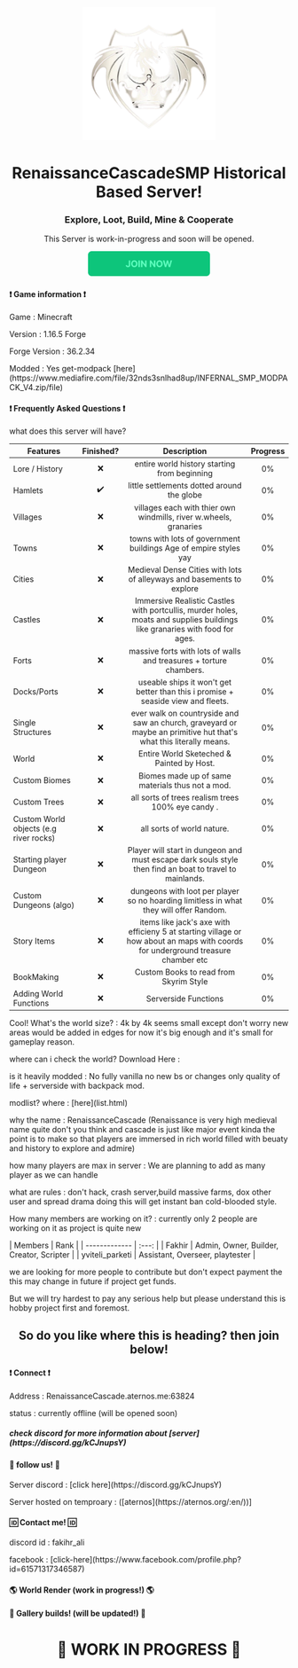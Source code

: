 <div align="center">
  <img src="images/RcSMP_logo.png" alt="Logo" width="240" />
</div>

<h1 align="center">RenaissanceCascadeSMP Historical Based Server!</h1>
<h3 align="center">Explore, Loot, Build, Mine & Cooperate</h3>
<p align="center">This Server is work-in-progress and soon will be opened.</p>

<div align="center" >
    <a href="https://discord.gg/kCJnupsY"><img src="intereact/btn.png" alt="Logo" height="45" /></a>
</div>

<h4>❗ Game information ❗</h4>
<p>Game : Minecraft</p>
<p>Version : 1.16.5 Forge</p>
<p>Forge Version : 36.2.34</p>
<p>Modded : Yes get-modpack [here](https://www.mediafire.com/file/32nds3snlhad8up/INFERNAL_SMP_MODPACK_V4.zip/file)</p>

<h4>❗ Frequently Asked Questions ❗</h4>
<p>what does this server will have?</p>

| Features  	|    Finished? 	|  Description 	| Progress |
| ------------- |     :---: 	|     :---: 	|   :---:  |
| Lore / History | ❌ | entire world history starting from beginning | 0% |
| Hamlets | ✔️ | little settlements dotted around the globe |  0% |
| Villages | ❌ | villages each with thier own windmills, river w.wheels, granaries | 0% |
| Towns | ❌ | towns with lots of government buildings Age of empire styles yay | 0% |
| Cities | ❌ | Medieval Dense Cities with lots of alleyways and basements to explore | 0% | 
| Castles | ❌ | Immersive Realistic Castles with portcullis, murder holes, moats and supplies buildings like granaries with food for ages. | 0% |
| Forts | ❌ | massive forts with lots of walls and treasures + torture chambers. |  0% |
| Docks/Ports | ❌ | useable ships it won't get better than this i promise + seaside view and fleets. |  0% | 
| Single Structures | ❌ | ever walk on countryside and saw an church, graveyard or maybe an primitive hut that's what this literally means. |  0% |
| World | ❌ | Entire World Sketeched & Painted by Host. |  0% |
| Custom Biomes | ❌ | Biomes made up of same materials thus not a mod. |  0% |
| Custom Trees | ❌ | all sorts of trees realism trees 100%  eye candy . |  0% |
| Custom World objects (e.g river rocks) | ❌ | all sorts of world nature. |  0% |
| Starting player Dungeon | ❌ | Player will start in dungeon and must escape dark souls style then find an boat to travel to mainlands. |  0% | 
| Custom Dungeons (algo) | ❌| dungeons with loot per player so no hoarding limitless in what they will offer Random. |  0% |
| Story Items | ❌ | items like jack's axe with efficieny 5 at starting village or how about an maps with coords for underground treasure chamber etc | 0% |  
| BookMaking | ❌ | Custom Books to read from Skyrim Style | 0% |
| Adding World Functions | ❌ | Serverside Functions | 0% |

<p>Cool! What's the world size? : 4k by 4k seems small except don't worry new areas would be added in edges for now it's big enough and it's small for gameplay reason.</p>
<p>where can i check the world? Download Here : </p>
<p>is it heavily modded : No fully vanilla no new bs or changes only quality of life + serverside with backpack mod.
<p>modlist? where : [here](list.html)
<p>why the name : RenaissanceCascade (Renaissance is very high medieval name quite don't you think and cascade is just like major event kinda the point is to make so that players are immersed in rich world filled with beuaty and history to explore and admire)</p>
<p>how many players are max in server : We are planning to add as many player as we can handle</p>
<p>what are rules : don't hack, crash server,build massive farms, dox other user and spread drama doing this will get instant ban cold-blooded style. 

<p>How many members are working on it? : currently only 2 people are working on it as project is quite new</p>
| Members       |      Rank 	|
| ------------- |      :---: 	|
| Fakhir  	  | Admin, Owner, Builder, Creator, Scripter |
| yviteli_parketi | Assistant, Overseer, playtester |

<p>we are looking for more people to contribute but don't expect payment the this may change in future if project get funds.</p>
<p>But we will try hardest to pay any serious help but please understand this is hobby project first and foremost.</p>

<h2 align="center">So do you like where this is heading? then join below!</h1>

<h4>❗ Connect ❗</h4>
<p>Address : RenaissanceCascade.aternos.me:63824</p>
<p>status : currently offline (will be opened soon)</p>
<h5> check discord for more information about [server](https://discord.gg/kCJnupsY)<h5>

<h4>🔗 follow us! 🔗</h4>
<p>Server discord : [click here](https://discord.gg/kCJnupsY)</p>
<p>Server hosted on temproary : ([aternos](https://aternos.org/:en/))]</p>

<h4>🆔 Contact me! 🆔</h4>
<p>discord id : fakihr_ali</p>
<p>facebook : [click-here](https://www.facebook.com/profile.php?id=61571317346587)</p>

<h4>🌎 World Render (work in progress!) 🌎</h4>

<h4>📘 Gallery builds! (will be updated!) 📘</h4>

<div align="center"> 
	<h1> 🚧 WORK IN PROGRESS 🚧 </h1>
</div>



